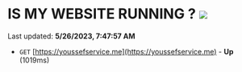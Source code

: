 # IS MY WEBSITE RUNNING ? [![](https://img.shields.io/static/v1?label=Sponsor&message=%E2%9D%A4&logo=GitHub&color=%23fe8e86)](https://github.com/sponsors/<username>)

Last updated: **5/26/2023, 7:47:57 AM**

- `GET` [https://youssefservice.me](https://youssefservice.me) - **Up** (1019ms)
